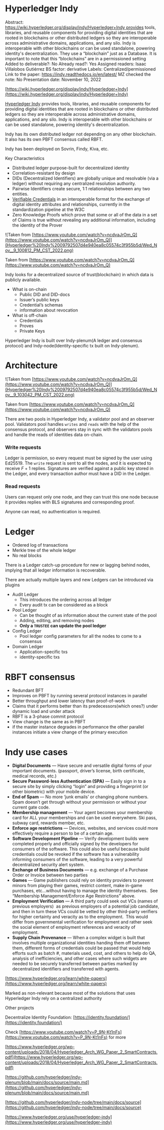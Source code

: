 # Hyperledger Indy

Abstract: https://wiki.hyperledger.org/display/indy/Hyperledger+Indy provides tools, libraries, and reusable components for providing digital identities that are rooted in blockchains or other distributed ledgers so they are interoperable across administrative domains, applications, and any silo. Indy is interoperable with other blockchains or can be used standalone, powering identity's decentralization.
They use a “blockchain” just as a Database. It is important to note that this “blockchains” are in a permissioned setting
Added to deliverable?: No
Already read?: Yes
Assigned readers: Isaac Villalobos Gutiérrez
BS factor: derivative
Labels: Centralized/permissioned
Link to the paper: https://indy.readthedocs.io/en/latest/
MZ checked the note: No
Presentation date: November 10, 2022

[https://wiki.hyperledger.org/display/indy/Hyperledger+Indy](https://wiki.hyperledger.org/display/indy/Hyperledger+Indy)

[Hyperledger Indy](https://wiki.hyperledger.org/display/indy/Hyperledger+Indy) provides tools, libraries, and reusable components for providing digital identities that are rooted in blockchains or other distributed ledgers so they are interoperable across administrative domains, applications, and any silo. Indy is interoperable with other blockchains or can be used standalone, powering identity's decentralization.

Indy has its own distributed ledger not depending on any other blockchain. It also has its own PBFT consensus called RBFT.

Indy has been deployed on Sovrin, Findy, Kiva, etc.

Key Characteristics

- Distributed ledger purpose-built for decentralized identity
- Correlation-resistant by design
- DIDs (Decentralized Identifiers) are globally unique and resolvable (via a ledger) without requiring any centralized resolution authority.
- Pairwise Identifiers create secure, 1:1 relationships between any two entities.
- [Verifiable Credentials](https://w3c.github.io/vc-data-model/) in an interoperable format for the exchange of digital identity attributes and relationships, currently in the standardization pipeline at the W3C
- Zero Knowledge Proofs which prove that some or all of the data in a set of Claims is true without revealing any additional information, including the identity of the Prover

![Taken from [https://www.youtube.com/watch?v=ncdvaJrOm_Q](https://www.youtube.com/watch?v=ncdvaJrOm_Q)](Hyperledger%20Indy%2009792507d4e940ea8c05574c3f955b5d/Wed_Nov__9_100812_PM_CST_2022.png)

Taken from [https://www.youtube.com/watch?v=ncdvaJrOm_Q](https://www.youtube.com/watch?v=ncdvaJrOm_Q)

Indy looks for a decentralized source of trust(blockchain) in which data is publicly available.

- What is on-chain
    - Public DID and DID-docs
    - Issuer’s public keys
    - Credential’s schemas
    - information about revocation
- What is off-chain
    - Credentials
    - Proves
    - Private Keys

Hyperledger Indy is built over Indy-plenum(A ledger and consensus protocol) and Indy-node(Identity-specific tx built on Indy-plenum).

# Architecture

![Taken from [https://www.youtube.com/watch?v=ncdvaJrOm_Q](https://www.youtube.com/watch?v=ncdvaJrOm_Q)](Hyperledger%20Indy%2009792507d4e940ea8c05574c3f955b5d/Wed_Nov__9_103042_PM_CST_2022.png)

Taken from [https://www.youtube.com/watch?v=ncdvaJrOm_Q](https://www.youtube.com/watch?v=ncdvaJrOm_Q)

There are two pools in Hyperledger Indy, a validator pool and an observer pool. Validators pool handles `writes` and `reads` with the help of the consensus protocol, and observers stay in sync with the validators pools and handle the reads of identities data on-chain.

### Write requests

Ledger is permission, so every request must be signed by the user using Ed25519. The `write` request is sent to all the nodes, and it is expected to receive $F+1$ replies.
Signatures are verified against a public key stored in the Ledger, and every transaction author must have a DID in the Ledger.

### Read requests

Users can request only one node, and they can trust this one node because it provides replies with BLS signatures and corresponding proof.

Anyone can read, no authentication is required.

# Ledger

- Ordered log of transactions
- Merkle tree of the whole ledger
- No real blocks

There is a Ledger catch-up procedure for new or lagging behind nodes, implying that all ledger information is recoverable.

There are actually multiple layers and new Ledgers can be introduced via plugins

 

- Audit Ledger
    - This introduces the ordering across all ledger
    - Every audit tx can be considered as a block
- Pool Ledger
    - Can be thought of as information about the current state of the pool
    - Adding, editing, and removing nodes
    - **Only a `TRUSTEE` can update the pool ledger**
- Config Ledger
    - Pool ledger config parameters for all the nodes to come to a consensus
- Domain Ledger
    - Application-specific txs
    - identity-specific txs

# RBFT consensus

- Redundant BFT
- Improves on PBFT by running several protocol instances in parallel
- Better throughput and lower latency than proof-of-work
- Claims that it performs better than its predecessors(which ones?) under dynamic load and under attack
- RBFT is a 3-phase commit protocol
- View change is the same as in PBFT
- if the master instance degrades in performance the other parallel instances initiate a view change of the primary execution

# Indy use cases

- **Digital Documents** — Have secure and versatile digital forms of your important documents. (passport, driver’s license, birth certificate, medical records, etc.)
- **Secure Password**-**less Authentication (SPA)** — Easily sign in to a secure site by simply clicking “login” and providing a fingerprint (or other biometric) with your mobile device.
- **End of Spam** — No more ‘junk emails’ or changing phone numbers. Spam doesn’t get through without your permission or without your current gate code.
- **Membership management** — Your agent becomes your membership card for ALL your memberships and can be used everywhere. Ski pass, subway card, rewards member, etc.
- **Enforce age restrictions** — Devices, websites, and services could more effectively require a person to be of a certain age.
- **Software Development Pipeline** — Verify development builds were completed properly and officially signed by the developers for consumers of the software. This could also be useful because build credentials could be revoked if the software has a vulnerability informing consumers of the software, leading to a very powerful decentralized security alert system.
- **Exchange of Business Documents** — e.g. exchange of a Purchase Order or Invoice between two parties
- **Games** — Game publishers could rely on identity providers to prevent minors from playing their games, restrict content, make in-game purchases, etc...without having to manage the identity themselves.  See “Membership Management/Enforce Age Restrictions” above.
- **Employment Verification** — A third party could seek out VCs (names of previous employers)  as previous employers of a potential job candidate, and then in turn these VCs could be vetted by other third-party verifiers for higher certainty and veracity as to the employment.  This would differ from governmental verification for employment and rather seek the social element of employment references and veracity of employment.
- **Supply Chain Provenance** — When a complex widget is built that involves multiple organizational identities handing them off between them, different forms of credentials could be passed that would help efforts such as batch #, materials used, cost, and others to help do QA, analysis of inefficiencies, and other cases where such widgets are needed to be securely transferred between parties marked by decentralized identifiers and transferred with agents.

[https://www.hyperledger.org/learn/white-papers](https://www.hyperledger.org/learn/white-papers)

Marked as non-relevant because most of the solutions that uses Hyperledger Indy rely on a centralized authority

Other projects

Decentralize Identity Foundation: [https://identity.foundation/](https://identity.foundation/)

Check [https://www.youtube.com/watch?v=P_9N-Kt1nFs](https://www.youtube.com/watch?v=P_9N-Kt1nFs) for more

[https://www.hyperledger.org/wp-content/uploads/2018/04/Hyperledger_Arch_WG_Paper_2_SmartContracts.pdf](https://www.hyperledger.org/wp-content/uploads/2018/04/Hyperledger_Arch_WG_Paper_2_SmartContracts.pdf)

[https://github.com/hyperledger/indy-plenum/blob/main/docs/source/main.md](https://github.com/hyperledger/indy-plenum/blob/main/docs/source/main.md)

[https://github.com/hyperledger/indy-node/tree/main/docs/source](https://github.com/hyperledger/indy-node/tree/main/docs/source)

[https://www.hyperledger.org/use/hyperledger-indy](https://www.hyperledger.org/use/hyperledger-indy)